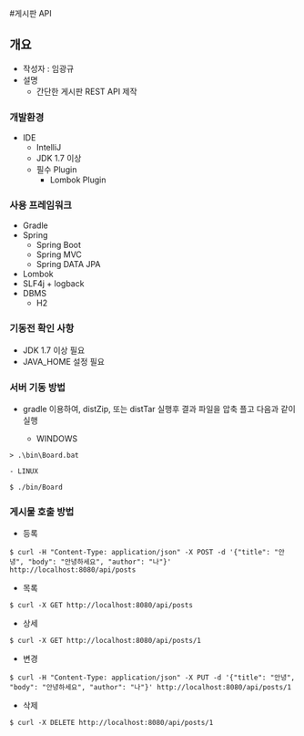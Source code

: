 #게시판 API

## 개요
 - 작성자 : 임광규
 - 설명
     + 간단한 게시판 REST API 제작     

### 개발환경
- IDE
    + IntelliJ
    + JDK 1.7 이상
    + 필수 Plugin
        - Lombok Plugin

### 사용 프레임워크
- Gradle
- Spring
    + Spring Boot
    + Spring MVC
    + Spring DATA JPA
- Lombok
- SLF4j + logback
- DBMS
    + H2

### 기동전 확인 사항
- JDK 1.7 이상 필요
- JAVA_HOME 설정 필요

### 서버 기동 방법
+ gradle 이용하여, distZip, 또는 distTar 실행후 결과 파일을 압축 플고 다음과 같이 실행

	- WINDOWS
```
> .\bin\Board.bat
```
	- LINUX
```
$ ./bin/Board    	
```    	 

### 게시물 호출 방법
- 등록<br />
```
$ curl -H "Content-Type: application/json" -X POST -d '{"title": "안녕", "body": "안녕하세요", "author": "나"}' http://localhost:8080/api/posts
```
- 목록<br />
```
$ curl -X GET http://localhost:8080/api/posts
```
- 상세<br />
```
$ curl -X GET http://localhost:8080/api/posts/1
```

- 변경<br />
```
$ curl -H "Content-Type: application/json" -X PUT -d '{"title": "안녕", "body": "안녕하세요", "author": "나"}' http://localhost:8080/api/posts/1
```

- 삭제<br />
```
$ curl -X DELETE http://localhost:8080/api/posts/1
```
